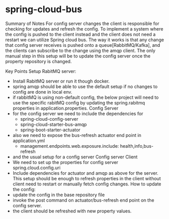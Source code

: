 # spring-cloud-bus
Summary of Notes
For config server changes the client is responsible for checking for updates and refresh the config.
To implement a system where the config is pushed to the client instead and the client does not need a restart we can utilize Spring cloud bus.  The way it works is that any change that config server receives is pushed onto a queue[RabbitMQ/Kafka], and the clients can subscribe to the change using the amqp client. 
The only manual step in this setup will be to update the config server once the property repository is changed.

Key Points
Setup RabitMQ server:
* Install RabitMQ server or run it though docker.
* spring amqp should be able to use the default setup if no changes to config are done in local env.
* if rabbitMQ is using non-default config, the below project will need to use the specific rabitMQ config by updating the spring.rabitmq properties in application.properties.
Config Server
* for the config server we need to include the dependencies for 
    * spring-cloud-config-server
    * spring-cloud-starter-bus-amqp
    * spring-boot-starter-actuator
* also we need to expose the bus-refresh actuator end point in application.yml
    * management.endpoints.web.exposure.include: health,info,bus-refresh
* and the usual setup for a config server 
Config server Client
* We need to set up the properties for config server spring.cloud.config.uri
* Include dependencies for actuator and amqp as above for the server.
This setup should be enough to refresh properties in the client without client need to restart or manually fetch config changes.
How to update the config:
* update the config in the base repository file 
* invoke the post command on actuator/bus-refresh end point on the config server. 
* the client should be refreshed with new property values. 

  

